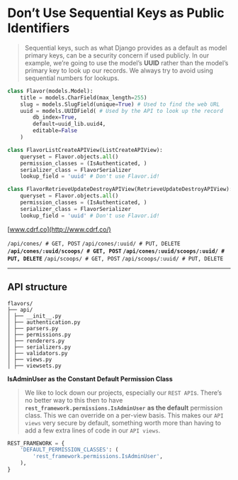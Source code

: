 # Don’t Use Sequential Keys as Public Identifiers

>Sequential keys, such as what Django provides as a default as model primary keys, can be a security concern if used publicly. 
>In our example, we’re going to use the model’s **UUID** rather than the model’s primary key to look up our records. 
>We always try to avoid using sequential numbers for lookups.

```python
class Flavor(models.Model):
	title = models.CharField(max_length=255)
	slug = models.SlugField(unique=True) # Used to find the web URL
	uuid = models.UUIDField( # Used by the API to look up the record
		db_index=True,
		default=uuid_lib.uuid4,
		editable=False
	)
```
```python
class FlavorListCreateAPIView(ListCreateAPIView):
	queryset = Flavor.objects.all()
	permission_classes = (IsAuthenticated, )
	serializer_class = FlavorSerializer
	lookup_field = 'uuid' # Don't use Flavor.id!

class FlavorRetrieveUpdateDestroyAPIView(RetrieveUpdateDestroyAPIView):
	queryset = Flavor.objects.all()
	permission_classes = (IsAuthenticated, )
	serializer_class = FlavorSerializer
	lookup_field = 'uuid' # Don't use Flavor.id!
```

[www.cdrf.co](http://www.cdrf.co/)


`/api/cones/ # GET, POST`
`/api/cones/:uuid/ # PUT, DELETE`
**`/api/cones/:uuid/scoops/ # GET, POST`
`/api/cones/:uuid/scoops/:uuid/ # PUT, DELETE`**
`/api/scoops/ # GET, POST`
`/api/scoops/:uuid/ # PUT, DELETE`

---
## API structure
```
flavors/
├── api/
│ ├── __init__.py
│ ├── authentication.py
│ ├── parsers.py
│ ├── permissions.py
│ ├── renderers.py
│ ├── serializers.py
│ ├── validators.py
│ ├── views.py
│ ├── viewsets.py
```

**IsAdminUser as the Constant Default Permission Class**

>We like to lock down our projects, especially our `REST API`s. There’s no better way to this then to have **`rest_framework.permissions.IsAdminUser`** **as the default** permission class. This we can override on a per-view basis. This makes our `API views` very secure by default, something worth more than having to add a few extra lines of code in our `API views`.

```python
REST_FRAMEWORK = {
	'DEFAULT_PERMISSION_CLASSES': (
		'rest_framework.permissions.IsAdminUser',
	),
}
```
